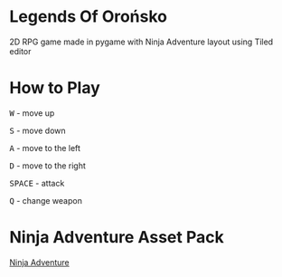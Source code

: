 # Legends Of Orońsko
2D RPG game made in pygame with Ninja Adventure layout using Tiled editor

# How to Play
  <kbd>W</kbd> - move up
  
  <kbd>S</kbd> - move down
  
  <kbd>A</kbd> - move to the left
  
  <kbd>D</kbd> - move to the right
  
  <kbd>SPACE</kbd> - attack
  
  <kbd>Q</kbd> - change weapon
  
# Ninja Adventure Asset Pack
  
  [Ninja Adventure](https://pixel-boy.itch.io/ninja-adventure-asset-pack)
  
